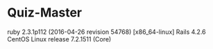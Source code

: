 # Quiz-Master
ruby 2.3.1p112 (2016-04-26 revision 54768) [x86_64-linux]
Rails 4.2.6
CentOS Linux release 7.2.1511 (Core) 
